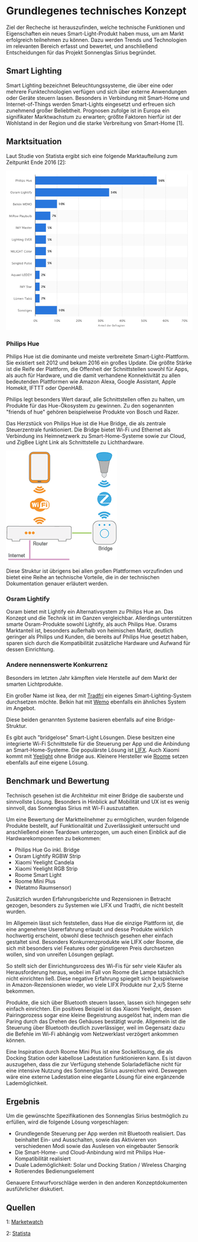 # Grundlegenes technisches Konzept

Ziel der Recheche ist herauszufinden, welche technische Funktionen und Eigenschaften ein neues Smart-Light-Produkt haben muss, um am Markt erfolgreich teilnehmen zu können. Dazu werden Trends und Technologien im relevanten Bereich erfasst und bewertet, und anschließend Entscheidungen für das Projekt Sonnenglas Sirius begründet.

## Smart Lighting
Smart Lighting bezeichnet Beleuchtungssysteme, die über eine oder mehrere Funktechnologien verfügen und sich über externe Anwendungen oder Geräte steuern lassen. Besonders in Verbindung mit Smart-Home und Internet-of-Things werden Smart-Lights eingesetzt und erfreuen sich zunehmend großer Beliebtheit. Prognosen zufolge ist in Europa ein signifikater Marktwachstum zu erwarten; größte Faktoren hierfür ist der Wohlstand in der Region und die starke Verbreitung von Smart-Home [1].

## Marktsituation
Laut Studie von Statista ergibt sich eine folgende Marktaufteilung zum Zeitpunkt Ende 2016 [2]:

![Marktanteile Smart Lighting](images/smartlightmarket.png)

### Philips Hue
Philips Hue ist die dominante und meiste verbreitete Smart-Light-Plattform. Sie existiert seit 2012 und bekam 2016 ein großes Update. Die größte Stärke ist die Reife der Plattform, die Offenheit der Schnittstellen sowohl für Apps, als auch für Hardware, und die damit verhandene Konnektivität zu allen bedeutenden Plattformen wie Amazon Alexa, Google Assistant, Apple Homekit, IFTTT oder OpenHAB.

Philips legt besonders Wert darauf, alle Schnittstellen offen zu halten, um Produkte für das Hue-Ökosystem zu gewinnen. Zu den sogenannten "friends of hue" gehören beispielweise Produkte von Bosch und Razer.

Das Herzstück von Philips Hue ist die Hue Bridge, die als zentrale Steuerzentrale funktioniert. Die Bridge bietet Wi-Fi und Ethernet als Verbindung ins Heimnetzwerk zu Smart-Home-Systeme sowie zur Cloud, und ZigBee Light Link als Schnittstelle zu Lichthardware. 

![Schema Hue](images/hue-idea.png)

Diese Struktur ist übrigens bei allen großen Plattformen vorzufinden und bietet eine Reihe an technische Vorteile, die in der technischen Dokumentation genauer erläutert werden.

### Osram Lightify

Osram bietet mit Lightify ein Alternativsystem zu Philips Hue an. Das Konzept und die Technik ist im Ganzen vergleichbar. Allerdings unterstützen smarte Osram-Produkte sowohl Lightify, als auch Philips Hue. Osrams Marktanteil ist, besonders außerhalb von heimischen Markt, deutlich geringer als Philips und Kunden, die bereits auf Philips Hue gesetzt haben, sparen sich durch die Kompatibilität zusätzliche Hardware und Aufwand für dessen Einrichtung. 

### Andere nennenswerte Konkurrenz
Besonders im letzten Jahr kämpften viele Herstelle auf dem Markt der smarten Lichtprodukte.

Ein großer Name ist Ikea, der mit [Tradfri](https://www.ikea.com/de/de/catalog/categories/departments/lighting/smart_lighting/) ein eigenes Smart-Lighting-System durchsetzen möchte. Belkin hat mit [Wemo](https://www.belkin.com/de/PRODUKTE/home-automation/c/wemo-home-automation/) ebenfalls ein ähnliches System im Angebot.

Diese beiden genannten Systeme basieren ebenfalls auf eine Bridge-Struktur.

Es gibt auch "bridgelose" Smart-Light Lösungen. Diese besitzen eine integrierte Wi-Fi Schnittstelle für die Steuerung per App und die Anbindung an Smart-Home-Systeme. Die populärste Lösung ist [LIFX](https://www.lifx.com/). Auch Xiaomi kommt mit [Yeelight](https://www.yeelight.com/en_US/product/wifi-led-c) ohne Bridge aus. Kleinere Hersteller wie [Roome](http://en.myroome.com/) setzen ebenfalls auf eine eigene Lösung. 

## Benchmark und Bewertung
Technisch gesehen ist die Architektur mit einer Bridge die sauberste und sinnvollste Lösung. Besonders in Hinblick auf Mobilität und UX ist es wenig sinnvoll, das Sonnenglas Sirius mit Wi-Fi auszustatten. 

Um eine Bewertung der Marktteilnehmer zu ermöglichen, wurden folgende Produkte bestellt, auf Funktionalität und Zuverlässigkeit untersucht und anschließend einen Teardown unterzogen, um auch einen Einblick auf die Hardwarekomponenten zu bekommen:

- Philips Hue Go inkl. Bridge 
- Osram Lightify RGBW Strip
- Xiaomi Yeelight Candela
- Xiaomi Yeelight RGB Strip
- Roome Smart Light
- Roome Mini Plus
- (Netatmo Raumsensor)

Zusätzlich wurden Erfahrungsberichte und Rezensionen in Betracht gezogen, besonders zu Systemen wie LIFX und Tradfri, die nicht bestellt wurden. 

Im Allgemein lässt sich feststellen, dass Hue die einzige Plattform ist, die eine angenehme Usererfahrung erlaubt und desse Produkte wirklich hochwertig erscheint, obwohl diese technisch gesehen eher einfach gestaltet sind. Besonders Konkurrenzprodukte wie LIFX oder Roome, die sich mit besonders viel Features oder günstigeren Preis durchsetzen wollen, sind von unreifen Lösungen geplagt. 

So stellt sich der Einrichtungsrozess des Wi-Fis für sehr viele Käufer als Herausforderung heraus, wobei im Fall von Roome die Lampe tatsächlich nicht einrichten ließ. Diese negative Erfahrung spiegelt sich beispielsweise in Amazon-Rezensionen wieder, wo viele LIFX Produkte nur 2,x/5 Sterne bekommen.

Produkte, die sich über Bluetooth steuern lassen, lassen sich hingegen sehr einfach einrichten. Ein positives Beispiel ist das Xiaomi Yeelight, dessen Pairingprozess sogar eine kleine Begeistrung ausgelöst hat, indem man die Paring durch das Drehen des Gehäuses bestätigt wurde. Allgemein ist die Steuerung über Bluetooth deutlich zuverlässiger, weil im Gegensatz dazu die Befehle im Wi-Fi abhängig vom Netzwerklast verzögert ankommen können.

Eine Inspiration durch Roome Mini Plus ist eine Sockellösung, die als Docking Station oder kabellose Ladestation funktionieren kann. Es ist davon auszugehen, dass die zur Verfügung stehende Solarladefläche nicht für eine intensive Nutzung des Sonnenglas Sirius ausreichen wird. Deswegen wäre eine externe Ladestation eine elegante Lösung für eine ergänzende Lademöglichkeit.

## Ergebnis
Um die gewünschte Spezifikationen des Sonnenglas Sirius bestmöglich zu erfüllen, wird die folgende Lösung vorgeschlagen:

- Grundlegende Steuerung per App werden mit Bluetooth realisiert. Das beinhaltet Ein- und Ausschalten, sowie das Aktivieren von verschiedenen Modi sowie das Auslesen von eingebauter Sensorik
- Die Smart-Home- und Cloud-Anbindung wird mit Philips Hue-Kompatibilität realisiert
- Duale Lademöglichkeit: Solar und Docking Station / Wireless Charging
- Rotierendes Bedienungselement

Genauere Entwurfvorschläge werden in den anderen Konzeptdokumenten ausführlicher diskutiert.


## Quellen
1: [Marketwatch](https://www.marketwatch.com/press-release/smart-lighting-market-2018-global-overview-comprehensive-research-study-historical-analysis-opportunities-competitive-landscape-and-industry-expansion-strategies-2023-2018-06-01)

2: [Statista](https://de.statista.com/themen/3761/smart-lighting/)
